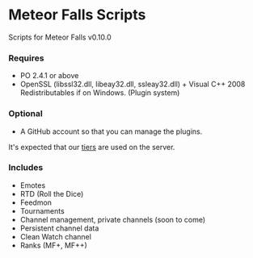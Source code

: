 Meteor Falls Scripts
====================

Scripts for Meteor Falls v0.10.0

### Requires
* PO 2.4.1 or above
* OpenSSL (libssl32.dll, libeay32.dll, ssleay32.dll) + Visual C++ 2008 Redistributables if on Windows. (Plugin system)

### Optional
* A GitHub account so that you can manage the plugins.

It's expected that our [tiers](https://meteor-falls.github.io/Server-Shit/tiers.xml) are used on the server.

### Includes
* Emotes
* RTD (Roll the Dice)
* Feedmon
* Tournaments
* Channel management, private channels (soon to come)
* Persistent channel data
* Clean Watch channel
* Ranks (MF+, MF++)
